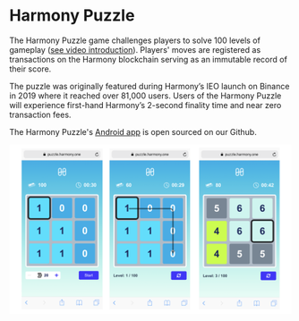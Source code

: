 # Harmony Puzzle

The Harmony Puzzle game challenges players to solve 100 levels of gameplay \([see video introduction](https://www.youtube.com/watch?v=zU_LhrDcQyM)\). Players' moves are registered as transactions on the Harmony blockchain serving as an immutable record of their score. 

The puzzle was originally featured during Harmony’s IEO launch on Binance in 2019 where it reached over 81,000 users. Users of the Harmony Puzzle will experience first-hand Harmony’s 2-second finality time and near zero transaction fees.

The Harmony Puzzle's [Android app](https://github.com/harmony-one/android-puzzle) is open sourced on our Github.  

![](../../../.gitbook/assets/puzzle.png)

